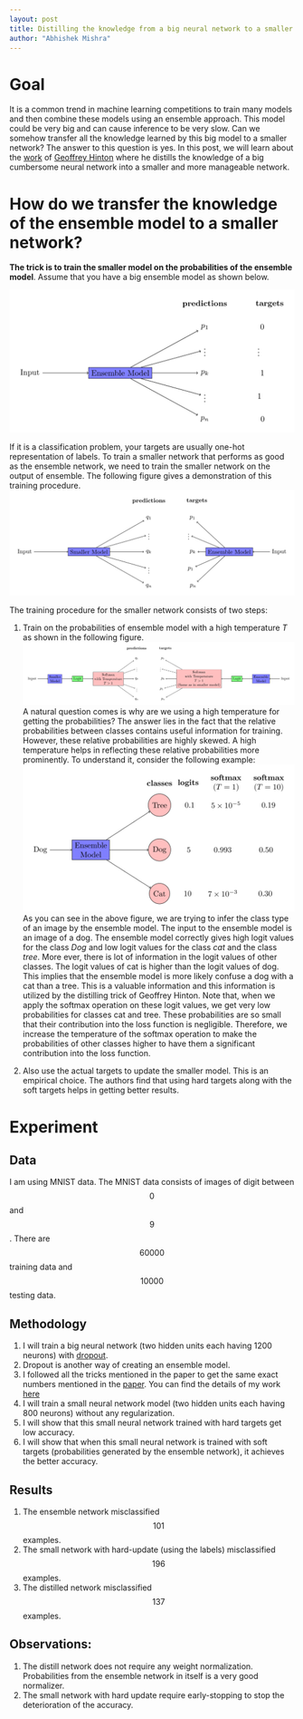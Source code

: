 ```yaml
---
layout: post
title: Distilling the knowledge from a big neural network to a smaller neural network
author: "Abhishek Mishra"
---
```

<script src="https://cdn.mathjax.org/mathjax/latest/MathJax.js?config=TeX-AMS-MML_HTMLorMML" type="text/javascript"></script>
<style>
.center-image
{
    margin: 0 auto;
    display: block;
}
</style>

# Goal

It is a common trend in machine learning competitions to train many models and then combine these models using an ensemble approach. This model could be very big and can cause inference to be very slow. Can we somehow transfer all the knowledge learned by this big model to a smaller network? The answer to this question is yes. In this post, we will learn about the [work](https://arxiv.org/abs/1503.02531) of [Geoffrey Hinton](https://en.wikipedia.org/wiki/Geoffrey_Hinton) where he distills the knowledge of a big cumbersome neural network into a smaller and more manageable network.

# How do we transfer the knowledge of the ensemble model to a smaller network?

**The trick is to train the smaller model on the probabilities of the ensemble model**. Assume that you have a big ensemble model as shown below.

![](../assets/images/2018-05-14-Dark_knowledge/ensemble.png)

If it is a classification problem, your targets are usually one-hot representation of labels. To train a smaller network that performs as good as the ensemble network, we need to train the smaller network on the output of ensemble. The following figure gives a demonstration of this training procedure.
![](../assets/images/2018-05-14-Dark_knowledge/smaller_model.png)


The training procedure for the smaller network consists of two steps:
1. Train on the probabilities of ensemble model with a high temperature $T$ as shown in the following figure.
![](../assets/images/2018-05-14-Dark_knowledge/training_procedure_with_probs.png)
A natural question comes is why are we using a high temperature for getting the probabilities? The answer lies in the fact that the relative probabilities between classes contains useful information for training. However, these relative probabilities are highly skewed. A high temperature helps in reflecting these relative probabilities more prominently. To understand it, consider the following example:
![](../assets/images/2018-05-14-Dark_knowledge/high_temperature_benefit.png)
As you can see in the above figure, we are trying to infer the class type of an image by the ensemble model. The input to the ensemble model is an image of a dog. The ensemble model correctly gives high logit values for the class *Dog* and low logit values for the class *cat* and the class *tree*. More ever, there is lot of information in the logit values of other classes. The logit values of cat is higher than the logit values of dog. This implies that the ensemble model is more likely confuse a dog with a cat than a tree. This is a valuable information and this information is utilized by the distilling trick of Geoffrey Hinton. Note that, when we apply the softmax operation on these logit values, we get very low probabilities for classes   cat and tree. These probabilities are so small that their contribution into the loss function is negligible. Therefore, we increase the temperature of the softmax operation to make the probabilities of other classes higher to have them a significant contribution into the loss function.

2. Also use the actual targets to update the smaller model. This is an empirical choice. The authors find that using hard targets along with the soft targets helps in getting better results.  

# Experiment

## Data

I am using MNIST data. The MNIST data consists of images of digit between $$0$$ and $$9$$. There are $$60000$$ training data and $$10000$$ testing data.

## Methodology

1. I will train a big neural network (two hidden units each having 1200 neurons) with [dropout](https://arxiv.org/pdf/1207.0580.pdf).
2. Dropout is another way of creating an ensemble model.
3. I followed all the tricks mentioned in the paper to get the same exact numbers mentioned in the [paper]((https://arxiv.org/abs/1503.02531)). You can find the details of my work [here](https://github.com/abhishm/dark_knowledge)
4. I will train a small neural network model (two hidden units each having 800 neurons) without any regularization.
5. I will show that this small neural network trained with hard targets get low accuracy.
6. I will show that when this small neural network is trained with soft targets (probabilities generated by the ensemble network), it achieves the better accuracy.
## Results
1. The ensemble network misclassified $$101$$ examples.
2. The small network with hard-update (using the labels) misclassified $$196$$ examples.
3. The distilled network misclassified $$137$$ examples.

## Observations:
1. The distill network does not require any weight normalization. Probabilities from the ensemble network in itself is a very good normalizer.
2. The small network with hard update require early-stopping to stop the deterioration of the accuracy. 
